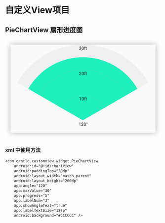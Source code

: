 # 自定义View项目

## PieChartView 扇形进度图

![img_pie_chart.png](img/img_pie_chart.png)

### xml 中使用方法

````
<com.gentle.customview.widget.PieChartView
    android:id="@+id/chartView"
    android:paddingTop="20dp"
    android:layout_width="match_parent"
    android:layout_height="200dp"
    app:angle="120"
    app:maxValue="30"
    app:progress="5"
    app:labelNum="3"
    app:showAngleText="true"
    app:labelTextSize="12sp"
    android:background="#CCCCCC" />

````
